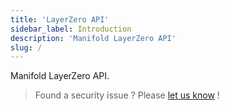 ```yaml
---
title: 'LayerZero API'
sidebar_label: Introduction
description: 'Manifold LayerZero API'
slug: /
---
```


Manifold LayerZero API. 



> Found a security issue ? Please [let us know](#) !

